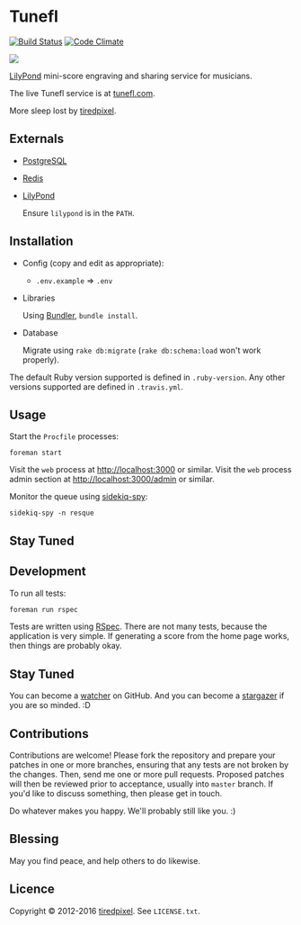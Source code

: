 # Tunefl

[![Build Status](https://travis-ci.org/tiredpixel/tunefl.png?branch=master,stable)](https://travis-ci.org/tiredpixel/tunefl)
[![Code Climate](https://codeclimate.com/github/tiredpixel/tunefl.png)](https://codeclimate.com/github/tiredpixel/tunefl)

![](https://raw.github.com/tiredpixel/tunefl/master/app/assets/images/logo.png)

[LilyPond](http://lilypond.org) mini-score engraving and sharing service for musicians.

The live Tunefl service is at [tunefl.com](https://www.tunefl.com).

More sleep lost by [tiredpixel](https://www.tiredpixel.com).


## Externals

- [PostgreSQL](http://www.postgresql.org/)

- [Redis](http://redis.io/)

- [LilyPond](http://lilypond.org)
  
  Ensure `lilypond` is in the `PATH`.


## Installation

- Config (copy and edit as appropriate):
  
  - `.env.example` => `.env`

- Libraries
  
  Using [Bundler](http://gembundler.com/), `bundle install`.

- Database
  
  Migrate using `rake db:migrate` (`rake db:schema:load` won't work properly).

The default Ruby version supported is defined in `.ruby-version`.
Any other versions supported are defined in `.travis.yml`.


## Usage

Start the `Procfile` processes:

    foreman start

Visit the `web` process at <http://localhost:3000> or similar. Visit the `web` process admin section at <http://localhost:3000/admin> or similar.

Monitor the queue using [sidekiq-spy](https://github.com/tiredpixel/sidekiq-spy):

    sidekiq-spy -n resque


## Stay Tuned


## Development

To run all tests:

```bash
foreman run rspec
```

Tests are written using [RSpec](http://rspec.info/).
There are not many tests, because the application is very simple.
If generating a score from the home page works, then things are probably okay.


## Stay Tuned

You can become a
[watcher](https://github.com/tiredpixel/tunefl/watchers)
on GitHub. And you can become a
[stargazer](https://github.com/tiredpixel/tunefl/stargazers)
if you are so minded. :D


## Contributions

Contributions are welcome! Please fork the repository and prepare your patches
in one or more branches, ensuring that any tests are not broken by the changes.
Then, send me one or more pull requests. Proposed patches will then be reviewed
prior to acceptance, usually into `master` branch.
If you'd like to discuss something, then please get in touch.

Do whatever makes you happy. We'll probably still like you. :)


## Blessing

May you find peace, and help others to do likewise.


## Licence

Copyright © 2012-2016 [tiredpixel](https://www.tiredpixel.com).
See `LICENSE.txt`.
